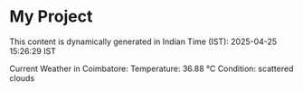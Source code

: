 # My Project

This content is dynamically generated in Indian Time (IST): 2025-04-25 15:26:29 IST


Current Weather in Coimbatore:
Temperature: 36.88 °C
Condition: scattered clouds

